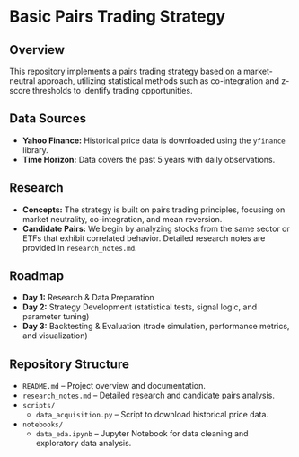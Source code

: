 # Basic Pairs Trading Strategy

## Overview
This repository implements a pairs trading strategy based on a market-neutral approach, utilizing statistical methods such as co-integration and z-score thresholds to identify trading opportunities.

## Data Sources
- **Yahoo Finance:** Historical price data is downloaded using the `yfinance` library.
- **Time Horizon:** Data covers the past 5 years with daily observations.

## Research
- **Concepts:** The strategy is built on pairs trading principles, focusing on market neutrality, co-integration, and mean reversion.
- **Candidate Pairs:** We begin by analyzing stocks from the same sector or ETFs that exhibit correlated behavior. Detailed research notes are provided in `research_notes.md`.

## Roadmap
- **Day 1:** Research & Data Preparation
- **Day 2:** Strategy Development (statistical tests, signal logic, and parameter tuning)
- **Day 3:** Backtesting & Evaluation (trade simulation, performance metrics, and visualization)

## Repository Structure
- `README.md` – Project overview and documentation.
- `research_notes.md` – Detailed research and candidate pairs analysis.
- `scripts/`
  - `data_acquisition.py` – Script to download historical price data.
- `notebooks/`
  - `data_eda.ipynb` – Jupyter Notebook for data cleaning and exploratory data analysis.
